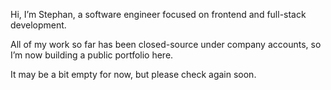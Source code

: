 Hi, I’m Stephan, a software engineer focused on frontend and full-stack development.  

All of my work so far has been closed-source under company accounts, so I’m now building a public portfolio here.  

It may be a bit empty for now, but please check again soon.

<!--
**StephanPitois/StephanPitois** is a ✨ _special_ ✨ repository because its `README.md` (this file) appears on your GitHub profile.

Here are some ideas to get you started:

- 🔭 I’m currently working on ...
- 🌱 I’m currently learning ...
- 👯 I’m looking to collaborate on ...
- 🤔 I’m looking for help with ...
- 💬 Ask me about ...
- 📫 How to reach me: ...
- 😄 Pronouns: ...
- ⚡ Fun fact: ...
-->
